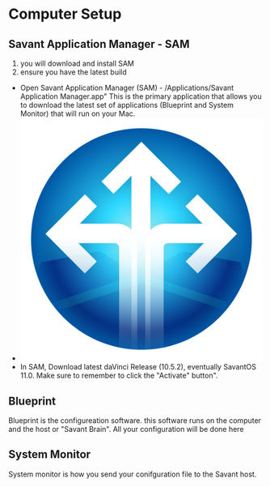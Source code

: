 # Computer Setup
## Savant Application Manager - SAM

1. you will download and install SAM
1. ensure you have the latest build
* Open Savant Application Manager (SAM)  - /Applications/Savant Application Manager.app" This is the primary application that allows you to download the latest set of applications (Blueprint and System Monitor) that will run on your Mac.
* ![](/img/SAM.png)
* In SAM, Download latest daVinci Release (10.5.2), eventually SavantOS 11.0.  Make sure to remember to click the "Activate" button".

## Blueprint
Blueprint is the configureation software.  this software runs on the computer and the host or "Savant Brain".  All your configuration will be done here

## System Monitor
System monitor is how you send your conifguration file to the Savant host.